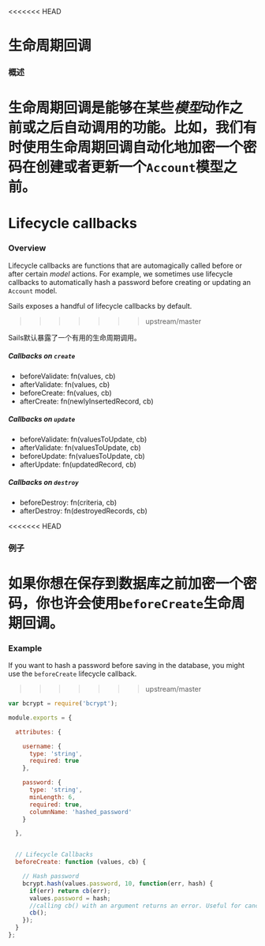 <<<<<<< HEAD
# 生命周期回调
### 概述
生命周期回调是能够在某些*模型*动作之前或之后自动调用的功能。比如，我们有时使用生命周期回调自动化地加密一个密码在创建或者更新一个`Account`模型之前。
=======
# Lifecycle callbacks

### Overview

Lifecycle callbacks are functions that are automagically called before or after certain _model_ actions. For example, we sometimes use lifecycle callbacks to automatically hash a password before creating or updating an `Account` model.

Sails exposes a handful of lifecycle callbacks by default.
>>>>>>> upstream/master

Sails默认暴露了一个有用的生命周期调用。

##### Callbacks on `create`

  - beforeValidate: fn(values, cb)
  - afterValidate: fn(values, cb)
  - beforeCreate: fn(values, cb)
  - afterCreate: fn(newlyInsertedRecord, cb)


##### Callbacks on `update`

  - beforeValidate: fn(valuesToUpdate, cb)
  - afterValidate: fn(valuesToUpdate, cb)
  - beforeUpdate: fn(valuesToUpdate, cb)
  - afterUpdate: fn(updatedRecord, cb)

##### Callbacks on `destroy`

  - beforeDestroy: fn(criteria, cb)
  - afterDestroy: fn(destroyedRecords, cb)


<<<<<<< HEAD
### 例子
如果你想在保存到数据库之前加密一个密码，你也许会使用`beforeCreate`生命周期回调。
=======
### Example

If you want to hash a password before saving in the database, you might use the `beforeCreate` lifecycle callback.
>>>>>>> upstream/master

```javascript
var bcrypt = require('bcrypt');

module.exports = {

  attributes: {

    username: {
      type: 'string',
      required: true
    },

    password: {
      type: 'string',
      minLength: 6,
      required: true,
      columnName: 'hashed_password'
    }

  },


  // Lifecycle Callbacks
  beforeCreate: function (values, cb) {

    // Hash password
    bcrypt.hash(values.password, 10, function(err, hash) {
      if(err) return cb(err);
      values.password = hash;
      //calling cb() with an argument returns an error. Useful for canceling the entire operation if some criteria fails.
      cb();
    });
  }
};
```



<docmeta name="displayName" value="Lifecycle callbacks">
